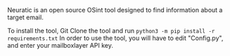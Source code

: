 Neuratic is an open source OSint tool designed to find information about a target email.

To install the tool, Git Clone the tool and run `python3 -m pip install -r requirements.txt`
In order to use the tool, you will have to edit "Config.py", and enter your mailboxlayer API key.
